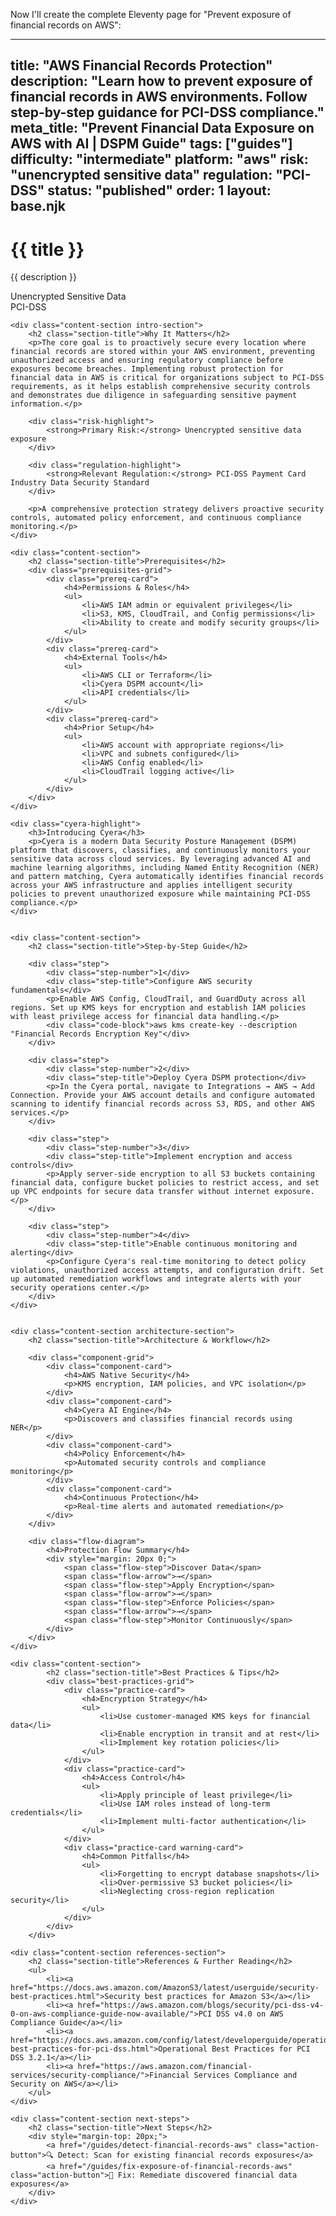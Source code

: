 Now I'll create the complete Eleventy page for "Prevent exposure of financial records on AWS":

---
title: "AWS Financial Records Protection"
description: "Learn how to prevent exposure of financial records in AWS environments. Follow step-by-step guidance for PCI-DSS compliance."
meta_title: "Prevent Financial Data Exposure on AWS with AI | DSPM Guide"
tags: ["guides"]
difficulty: "intermediate"
platform: "aws"
risk: "unencrypted sensitive data"
regulation: "PCI-DSS"
status: "published"
order: 1
layout: base.njk
---

<div class="container">
    <div class="header">
        <h1>{{ title }}</h1>
        <p>{{ description }}</p>
        <div class="badge">Unencrypted Sensitive Data</div>
        <div class="badge regulation">PCI-DSS</div>
    </div>

    <div class="content-section intro-section">
        <h2 class="section-title">Why It Matters</h2>
        <p>The core goal is to proactively secure every location where financial records are stored within your AWS environment, preventing unauthorized access and ensuring regulatory compliance before exposures become breaches. Implementing robust protection for financial data in AWS is critical for organizations subject to PCI-DSS requirements, as it helps establish comprehensive security controls and demonstrates due diligence in safeguarding sensitive payment information.</p>
        
        <div class="risk-highlight">
            <strong>Primary Risk:</strong> Unencrypted sensitive data exposure
        </div>
        
        <div class="regulation-highlight">
            <strong>Relevant Regulation:</strong> PCI-DSS Payment Card Industry Data Security Standard
        </div>
        
        <p>A comprehensive protection strategy delivers proactive security controls, automated policy enforcement, and continuous compliance monitoring.</p>
    </div>

    <div class="content-section">
        <h2 class="section-title">Prerequisites</h2>
        <div class="prerequisites-grid">
            <div class="prereq-card">
                <h4>Permissions & Roles</h4>
                <ul>
                    <li>AWS IAM admin or equivalent privileges</li>
                    <li>S3, KMS, CloudTrail, and Config permissions</li>
                    <li>Ability to create and modify security groups</li>
                </ul>
            </div>
            <div class="prereq-card">
                <h4>External Tools</h4>
                <ul>
                    <li>AWS CLI or Terraform</li>
                    <li>Cyera DSPM account</li>
                    <li>API credentials</li>
                </ul>
            </div>
            <div class="prereq-card">
                <h4>Prior Setup</h4>
                <ul>
                    <li>AWS account with appropriate regions</li>
                    <li>VPC and subnets configured</li>
                    <li>AWS Config enabled</li>
                    <li>CloudTrail logging active</li>
                </ul>
            </div>
        </div>
    </div>
	
    <div class="cyera-highlight">
        <h3>Introducing Cyera</h3>
        <p>Cyera is a modern Data Security Posture Management (DSPM) platform that discovers, classifies, and continuously monitors your sensitive data across cloud services. By leveraging advanced AI and machine learning algorithms, including Named Entity Recognition (NER) and pattern matching, Cyera automatically identifies financial records across your AWS infrastructure and applies intelligent security policies to prevent unauthorized exposure while maintaining PCI-DSS compliance.</p>
    </div>
	

    <div class="content-section">
        <h2 class="section-title">Step-by-Step Guide</h2>
        
        <div class="step">
            <div class="step-number">1</div>
            <div class="step-title">Configure AWS security fundamentals</div>
            <p>Enable AWS Config, CloudTrail, and GuardDuty across all regions. Set up KMS keys for encryption and establish IAM policies with least privilege access for financial data handling.</p>
            <div class="code-block">aws kms create-key --description "Financial Records Encryption Key"</div>
        </div>

        <div class="step">
            <div class="step-number">2</div>
            <div class="step-title">Deploy Cyera DSPM protection</div>
            <p>In the Cyera portal, navigate to Integrations → AWS → Add Connection. Provide your AWS account details and configure automated scanning to identify financial records across S3, RDS, and other AWS services.</p>
        </div>

        <div class="step">
            <div class="step-number">3</div>
            <div class="step-title">Implement encryption and access controls</div>
            <p>Apply server-side encryption to all S3 buckets containing financial data, configure bucket policies to restrict access, and set up VPC endpoints for secure data transfer without internet exposure.</p>
        </div>

        <div class="step">
            <div class="step-number">4</div>
            <div class="step-title">Enable continuous monitoring and alerting</div>
            <p>Configure Cyera's real-time monitoring to detect policy violations, unauthorized access attempts, and configuration drift. Set up automated remediation workflows and integrate alerts with your security operations center.</p>
        </div>
    </div>


    <div class="content-section architecture-section">
        <h2 class="section-title">Architecture & Workflow</h2>
        
        <div class="component-grid">
            <div class="component-card">
                <h4>AWS Native Security</h4>
                <p>KMS encryption, IAM policies, and VPC isolation</p>
            </div>
            <div class="component-card">
                <h4>Cyera AI Engine</h4>
                <p>Discovers and classifies financial records using NER</p>
            </div>
            <div class="component-card">
                <h4>Policy Enforcement</h4>
                <p>Automated security controls and compliance monitoring</p>
            </div>
            <div class="component-card">
                <h4>Continuous Protection</h4>
                <p>Real-time alerts and automated remediation</p>
            </div>
        </div>

        <div class="flow-diagram">
            <h4>Protection Flow Summary</h4>
            <div style="margin: 20px 0;">
                <span class="flow-step">Discover Data</span>
                <span class="flow-arrow">→</span>
                <span class="flow-step">Apply Encryption</span>
                <span class="flow-arrow">→</span>
                <span class="flow-step">Enforce Policies</span>
                <span class="flow-arrow">→</span>
                <span class="flow-step">Monitor Continuously</span>
            </div>
        </div>
    </div>

	<div class="content-section">
	        <h2 class="section-title">Best Practices & Tips</h2>
	        <div class="best-practices-grid">
	            <div class="practice-card">
	                <h4>Encryption Strategy</h4>
	                <ul>
	                    <li>Use customer-managed KMS keys for financial data</li>
	                    <li>Enable encryption in transit and at rest</li>
	                    <li>Implement key rotation policies</li>
	                </ul>
	            </div>
	            <div class="practice-card">
	                <h4>Access Control</h4>
	                <ul>
	                    <li>Apply principle of least privilege</li>
	                    <li>Use IAM roles instead of long-term credentials</li>
	                    <li>Implement multi-factor authentication</li>
	                </ul>
	            </div>
	            <div class="practice-card warning-card">
	                <h4>Common Pitfalls</h4>
	                <ul>
	                    <li>Forgetting to encrypt database snapshots</li>
	                    <li>Over-permissive S3 bucket policies</li>
	                    <li>Neglecting cross-region replication security</li>
	                </ul>
	            </div>
	        </div>
	    </div>

    <div class="content-section references-section">
        <h2 class="section-title">References & Further Reading</h2>
        <ul>
            <li><a href="https://docs.aws.amazon.com/AmazonS3/latest/userguide/security-best-practices.html">Security best practices for Amazon S3</a></li>
            <li><a href="https://aws.amazon.com/blogs/security/pci-dss-v4-0-on-aws-compliance-guide-now-available/">PCI DSS v4.0 on AWS Compliance Guide</a></li>
            <li><a href="https://docs.aws.amazon.com/config/latest/developerguide/operational-best-practices-for-pci-dss.html">Operational Best Practices for PCI DSS 3.2.1</a></li>
            <li><a href="https://aws.amazon.com/financial-services/security-compliance/">Financial Services Compliance and Security on AWS</a></li>
        </ul>
    </div>

    <div class="content-section next-steps">
        <h2 class="section-title">Next Steps</h2>
        <div style="margin-top: 20px;">
            <a href="/guides/detect-financial-records-aws" class="action-button">🔍 Detect: Scan for existing financial records exposures</a>
            <a href="/guides/fix-exposure-of-financial-records-aws" class="action-button">🔧 Fix: Remediate discovered financial data exposures</a>
        </div>
    </div>
</div>